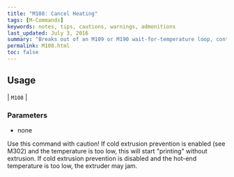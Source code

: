 ```yaml
---
title: "M108: Cancel Heating" 
tags: [M-Commands]
keywords: notes, tips, cautions, warnings, admonitions
last_updated: July 3, 2016
summary: "Breaks out of an M109 or M190 wait-for-temperature loop, continuing the print job."
permalink: M108.html
toc: false
---
```



## Usage ##

| `M108` | 


### Parameters ###
+ none

Use this command with caution! If cold extrusion prevention is enabled (see M302) and the temperature is too low, this will start "printing" without extrusion. If cold extrusion prevention is disabled and the hot-end temperature is too low, the extruder may jam.

